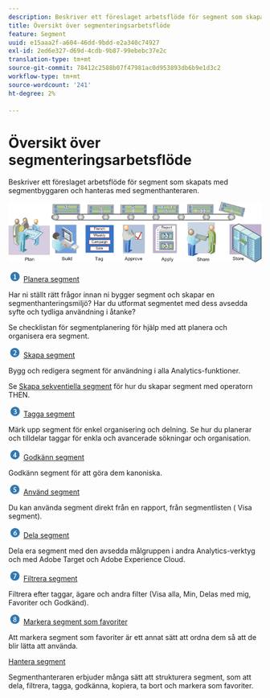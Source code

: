 ```yaml
---
description: Beskriver ett föreslaget arbetsflöde för segment som skapats med segmentbyggaren och hanteras med segmenthanteraren.
title: Översikt över segmenteringsarbetsflöde
feature: Segment
uuid: e15aaa2f-a604-46dd-9bdd-e2a340c74927
exl-id: 2ed6e327-d69d-4cdb-9b87-99ebebc37e2c
translation-type: tm+mt
source-git-commit: 78412c2588b07f47981ac0d953893db6b9e1d3c2
workflow-type: tm+mt
source-wordcount: '241'
ht-degree: 2%

---
```


# Översikt över segmenteringsarbetsflöde

Beskriver ett föreslaget arbetsflöde för segment som skapats med segmentbyggaren och hanteras med segmenthanteraren.

<!-- 

seg_workflow.xml

 -->

![](assets/seg_workflow.png)


![](assets/step1_icon.png) [ Planera segment](/help/components/segmentation/segmentation-workflow/seg-plan.md)

Har ni ställt rätt frågor innan ni bygger segment och skapar en segmenthanteringsmiljö? Har du utformat segmentet med dess avsedda syfte och tydliga användning i åtanke?

Se checklistan för segmentplanering för hjälp med att planera och organisera era segment.

![](assets/step2_icon.png) [Skapa segment](/help/components/segmentation/segmentation-workflow/seg-build.md)

Bygg och redigera segment för användning i alla Analytics-funktioner.

Se [Skapa sekventiella segment](/help/components/segmentation/segmentation-workflow/seg-sequential-build.md) för hur du skapar segment med operatorn THEN.

![](assets/step3_icon.png) [ Tagga segment](/help/components/segmentation/segmentation-workflow/seg-tag.md)

Märk upp segment för enkel organisering och delning. Se hur du planerar och tilldelar taggar för enkla och avancerade sökningar och organisation.

![](assets/step4_icon.png) [ Godkänn segment](/help/components/segmentation/segmentation-workflow/seg-approve.md)

Godkänn segment för att göra dem kanoniska.

![](assets/step5_icon.png) [ Använd segment](/help/components/segmentation/segmentation-workflow/t-seg-apply.md)

Du kan använda segment direkt från en rapport, från segmentlisten ( Visa segment).

![](assets/step6_icon.png) [ Dela segment](/help/components/segmentation/segmentation-workflow/t-seg-share.md)

Dela era segment med den avsedda målgruppen i andra Analytics-verktyg och med Adobe Target och Adobe Experience Cloud.

![](assets/step7_icon.png) [ Filtrera segment](/help/components/segmentation/segmentation-workflow/t-seg-filter.md)

Filtrera efter taggar, ägare och andra filter (Visa alla, Min, Delas med mig, Favoriter och Godkänd).

![](assets/step8_icon.png) [ Markera segment som favoriter](/help/components/segmentation/segmentation-workflow/t-seg-favorite.md)

Att markera segment som favoriter är ett annat sätt att ordna dem så att de blir lätta att använda.

[Hantera segment](/help/components/segmentation/segmentation-workflow/seg-manage.md)

Segmenthanteraren erbjuder många sätt att strukturera segment, som att dela, filtrera, tagga, godkänna, kopiera, ta bort och markera som favoriter.
